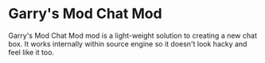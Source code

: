 # Garry's Mod Chat Mod

Garry's Mod Chat Mod mod is a light-weight solution to creating a new chat box. It works internally within source engine so it doesn't look hacky and feel like it too.